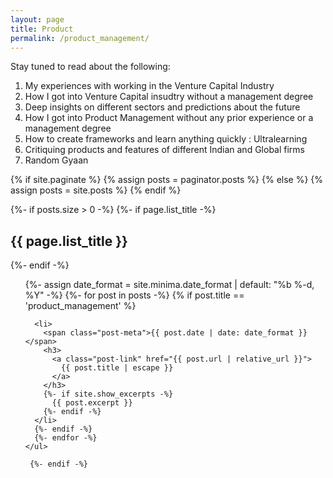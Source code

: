 ```yaml
---
layout: page
title: Product
permalink: /product_management/
---
```


Stay tuned to read about the following: 

1. My experiences with working in the Venture Capital Industry 
2. How I got into Venture Capital insudtry without a management degree 
3. Deep insights on different sectors and predictions about the future 
4. How I got into Product Management without any prior experience or a management degree 
5. How to create frameworks and learn anything quickly : Ultralearning 
6. Critiquing products and features of different Indian and Global firms 
7. Random Gyaan 

  {% if site.paginate %}
    {% assign posts = paginator.posts %}
  {% else %}
    {% assign posts = site.posts %}
  {% endif %}

{%- if posts.size > 0 -%}
    {%- if page.list_title -%}
      <h2 class="post-list-heading">{{ page.list_title }}</h2>
    {%- endif -%}
    <ul class="post-list">
      {%- assign date_format = site.minima.date_format | default: "%b %-d, %Y" -%}
      {%- for post in posts -%}
      {% if post.title == 'product_management' %}

      <li>
        <span class="post-meta">{{ post.date | date: date_format }}</span>
        <h3>
          <a class="post-link" href="{{ post.url | relative_url }}">
            {{ post.title | escape }}
          </a>
        </h3>
        {%- if site.show_excerpts -%}
          {{ post.excerpt }}
        {%- endif -%}
      </li>
      {%- endif -%}
      {%- endfor -%}
    </ul>

     {%- endif -%}
